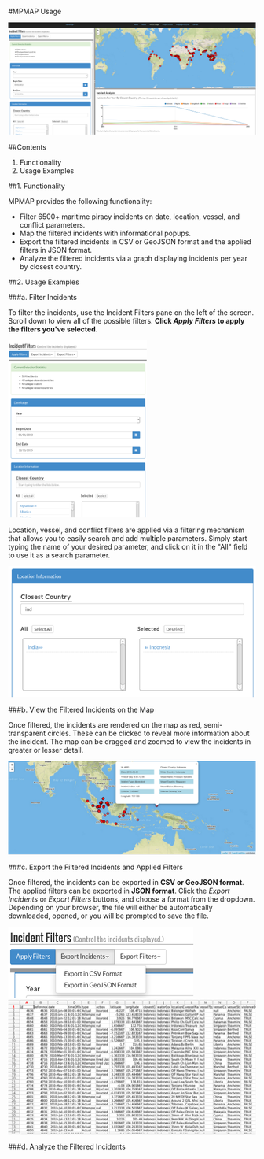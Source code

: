 #MPMAP Usage

![Main Screenshot](./img/usage-001.png)

##Contents

1. Functionality
2. Usage Examples


##1. Functionality

MPMAP provides the following functionality:

- Filter 6500+ maritime piracy incidents on date, location, vessel, and conflict parameters.
- Map the filtered incidents with informational popups.
- Export the filtered incidents in CSV or GeoJSON format and the applied filters in JSON format.
- Analyze the filtered incidents via a graph displaying incidents per year by closest country.


##2. Usage Examples

###a. Filter Incidents

To filter the incidents, use the Incident Filters pane on the left of the screen. Scroll down to view all of the possible filters. **Click *Apply Filters* to apply the filters you've selected.**

<img src="./img/usage-002.png" height="360px" width="auto">

Location, vessel, and conflict filters are applied via a filtering mechanism that allows you to easily search and add multiple parameters. Simply start typing the name of your desired parameter, and click on it in the "All" field to use it as a search parameter.

<img src="./img/usage-003.png">


###b. View the Filtered Incidents on the Map

Once filtered, the incidents are rendered on the map as red, semi-transparent circles. These can be clicked to reveal more information about the incident. The map can be dragged and zoomed to view the incidents in greater or lesser detail.

<img src="./img/usage-004.png">

###c. Export the Filtered Incidents and Applied Filters

Once filtered, the incidents can be exported in **CSV or GeoJSON format**. The applied filters can be exported in **JSON format**. Click the *Export Incidents* or *Export Filters* buttons, and choose a format from the dropdown. Depending on your browser, the file will either be automatically downloaded, opened, or you will be prompted to save the file.

<img src="./img/usage-005.png">

<img src="./img/usage-006.png">


###d. Analyze the Filtered Incidents  
